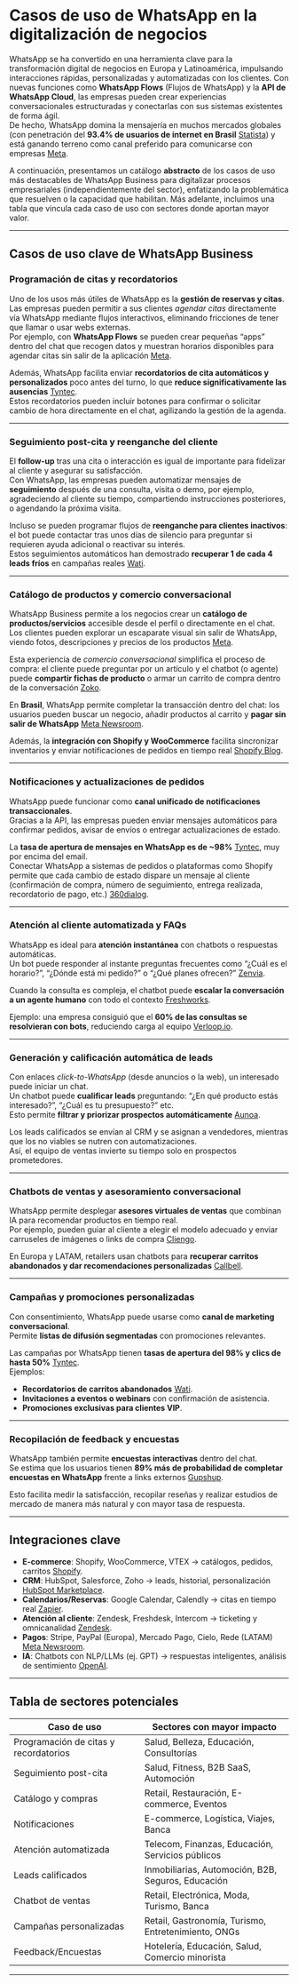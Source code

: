 # Casos de uso de WhatsApp en la digitalización de negocios

WhatsApp se ha convertido en una herramienta clave para la transformación digital de negocios en Europa y Latinoamérica, impulsando interacciones rápidas, personalizadas y automatizadas con los clientes. Con nuevas funciones como **WhatsApp Flows** (Flujos de WhatsApp) y la **API de WhatsApp Cloud**, las empresas pueden crear experiencias conversacionales estructuradas y conectarlas con sus sistemas existentes de forma ágil.  
De hecho, WhatsApp domina la mensajería en muchos mercados globales (con penetración del **93.4% de usuarios de internet en Brasil** [Statista](https://www.statista.com/statistics/489514/whatsapp-reach-selected-countries/)) y está ganando terreno como canal preferido para comunicarse con empresas [Meta](https://business.whatsapp.com/blog/introducing-whatsapp-flows).  

A continuación, presentamos un catálogo **abstracto** de los casos de uso más destacables de WhatsApp Business para digitalizar procesos empresariales (independientemente del sector), enfatizando la problemática que resuelven o la capacidad que habilitan. Más adelante, incluimos una tabla que vincula cada caso de uso con sectores donde aportan mayor valor.

---

## Casos de uso clave de WhatsApp Business

### Programación de citas y recordatorios

Uno de los usos más útiles de WhatsApp es la **gestión de reservas y citas**.  
Las empresas pueden permitir a sus clientes *agendar citas* directamente vía WhatsApp mediante flujos interactivos, eliminando fricciones de tener que llamar o usar webs externas.  
Por ejemplo, con **WhatsApp Flows** se pueden crear pequeñas “apps” dentro del chat que recogen datos y muestran horarios disponibles para agendar citas sin salir de la aplicación [Meta](https://business.whatsapp.com/blog/introducing-whatsapp-flows).  

Además, WhatsApp facilita enviar **recordatorios de cita automáticos y personalizados** poco antes del turno, lo que **reduce significativamente las ausencias** [Tyntec](https://www.tyntec.com/article/7-ways-reduce-no-shows-whatsapp-business).  
Estos recordatorios pueden incluir botones para confirmar o solicitar cambio de hora directamente en el chat, agilizando la gestión de la agenda.

---

### Seguimiento post-cita y reenganche del cliente

El **follow-up** tras una cita o interacción es igual de importante para fidelizar al cliente y asegurar su satisfacción.  
Con WhatsApp, las empresas pueden automatizar mensajes de **seguimiento** después de una consulta, visita o demo, por ejemplo, agradeciendo al cliente su tiempo, compartiendo instrucciones posteriores, o agendando la próxima visita.  

Incluso se pueden programar flujos de **reenganche para clientes inactivos**: el bot puede contactar tras unos días de silencio para preguntar si requieren ayuda adicional o reactivar su interés.  
Estos seguimientos automáticos han demostrado **recuperar 1 de cada 4 leads fríos** en campañas reales [Wati](https://www.wati.io/blog/whatsapp-follow-up-message/).  

---

### Catálogo de productos y comercio conversacional

WhatsApp Business permite a los negocios crear un **catálogo de productos/servicios** accesible desde el perfil o directamente en el chat.  
Los clientes pueden explorar un escaparate visual sin salir de WhatsApp, viendo fotos, descripciones y precios de los productos [Meta](https://faq.whatsapp.com/591452927706942/?locale=en_US).  

Esta experiencia de *comercio conversacional* simplifica el proceso de compra: el cliente puede preguntar por un artículo y el chatbot (o agente) puede **compartir fichas de producto** o armar un carrito de compra dentro de la conversación [Zoko](https://www.zoko.io/post/whatsapp-catalog).  

En **Brasil**, WhatsApp permite completar la transacción dentro del chat: los usuarios pueden buscar un negocio, añadir productos al carrito y **pagar sin salir de WhatsApp** [Meta Newsroom](https://about.fb.com/news/2023/04/making-payments-easier-on-whatsapp-in-brazil/).  

Además, la **integración con Shopify y WooCommerce** facilita sincronizar inventarios y enviar notificaciones de pedidos en tiempo real [Shopify Blog](https://www.shopify.com/blog/whatsapp-business).

---

### Notificaciones y actualizaciones de pedidos

WhatsApp puede funcionar como **canal unificado de notificaciones transaccionales**.  
Gracias a la API, las empresas pueden enviar mensajes automáticos para confirmar pedidos, avisar de envíos o entregar actualizaciones de estado.  

La **tasa de apertura de mensajes en WhatsApp es de ~98%** [Tyntec](https://www.tyntec.com/article/7-ways-reduce-no-shows-whatsapp-business), muy por encima del email.  
Conectar WhatsApp a sistemas de pedidos o plataformas como Shopify permite que cada cambio de estado dispare un mensaje al cliente (confirmación de compra, número de seguimiento, entrega realizada, recordatorio de pago, etc.) [360dialog](https://www.360dialog.com/blog/whatsapp-order-notification/).

---

### Atención al cliente automatizada y FAQs

WhatsApp es ideal para **atención instantánea** con chatbots o respuestas automáticas.  
Un bot puede responder al instante preguntas frecuentes como “¿Cuál es el horario?”, “¿Dónde está mi pedido?” o “¿Qué planes ofrecen?” [Zenvia](https://www.zenvia.com/blog/whatsapp-faq/).  

Cuando la consulta es compleja, el chatbot puede **escalar la conversación a un agente humano** con todo el contexto [Freshworks](https://www.freshworks.com/whatsapp-business/).  

Ejemplo: una empresa consiguió que el **60% de las consultas se resolvieran con bots**, reduciendo carga al equipo [Verloop.io](https://verloop.io/blog/whatsapp-customer-support/).

---

### Generación y calificación automática de leads

Con enlaces *click-to-WhatsApp* (desde anuncios o la web), un interesado puede iniciar un chat.  
Un chatbot puede **cualificar leads** preguntando: “¿En qué producto estás interesado?”, “¿Cuál es tu presupuesto?” etc.  
Esto permite **filtrar y priorizar prospectos automáticamente** [Aunoa](https://aunoa.ai/whatsapp-lead-generation/).  

Los leads calificados se envían al CRM y se asignan a vendedores, mientras que los no viables se nutren con automatizaciones.  
Así, el equipo de ventas invierte su tiempo solo en prospectos prometedores.

---

### Chatbots de ventas y asesoramiento conversacional

WhatsApp permite desplegar **asesores virtuales de ventas** que combinan IA para recomendar productos en tiempo real.  
Por ejemplo, pueden guiar al cliente a elegir el modelo adecuado y enviar carruseles de imágenes o links de compra [Cliengo](https://www.cliengo.com/blog/whatsapp-chatbot-ventas/).  

En Europa y LATAM, retailers usan chatbots para **recuperar carritos abandonados y dar recomendaciones personalizadas** [Callbell](https://www.callbell.eu/es/blog/como-aumentar-ventas-con-whatsapp/).

---

### Campañas y promociones personalizadas

Con consentimiento, WhatsApp puede usarse como **canal de marketing conversacional**.  
Permite **listas de difusión segmentadas** con promociones relevantes.  

Las campañas por WhatsApp tienen **tasas de apertura del 98% y clics de hasta 50%** [Tyntec](https://www.tyntec.com/article/7-ways-reduce-no-shows-whatsapp-business).  
Ejemplos:  

- **Recordatorios de carritos abandonados** [Wati](https://www.wati.io/blog/whatsapp-cart-abandonment/).  
- **Invitaciones a eventos o webinars** con confirmación de asistencia.  
- **Promociones exclusivas para clientes VIP**.

---

### Recopilación de feedback y encuestas

WhatsApp también permite **encuestas interactivas** dentro del chat.  
Se estima que los usuarios tienen **89% más de probabilidad de completar encuestas en WhatsApp** frente a links externos [Gupshup](https://www.gupshup.io/blog/whatsapp-surveys-feedback/).  

Esto facilita medir la satisfacción, recopilar reseñas y realizar estudios de mercado de manera más natural y con mayor tasa de respuesta.

---

## Integraciones clave

- **E-commerce**: Shopify, WooCommerce, VTEX → catálogos, pedidos, carritos [Shopify](https://www.shopify.com/blog/whatsapp-business).  
- **CRM**: HubSpot, Salesforce, Zoho → leads, historial, personalización [HubSpot Marketplace](https://ecosystem.hubspot.com/marketplace/apps/sales/whatsapp-integration).  
- **Calendarios/Reservas**: Google Calendar, Calendly → citas en tiempo real [Zapier](https://zapier.com/apps/whatsapp/integrations/calendly).  
- **Atención al cliente**: Zendesk, Freshdesk, Intercom → ticketing y omnicanalidad [Zendesk](https://www.zendesk.es/marketplace/apps/support/whatsapp-integration/).  
- **Pagos**: Stripe, PayPal (Europa), Mercado Pago, Cielo, Rede (LATAM) [Meta Newsroom](https://about.fb.com/news/2023/04/making-payments-easier-on-whatsapp-in-brazil/).  
- **IA**: Chatbots con NLP/LLMs (ej. GPT) → respuestas inteligentes, análisis de sentimiento [OpenAI](https://platform.openai.com/docs/guides/gpt).  

---

## Tabla de sectores potenciales

| **Caso de uso**                       | **Sectores con mayor impacto**                      |
| ------------------------------------- | --------------------------------------------------- |
| Programación de citas y recordatorios | Salud, Belleza, Educación, Consultorías             |
| Seguimiento post-cita                 | Salud, Fitness, B2B SaaS, Automoción                |
| Catálogo y compras                    | Retail, Restauración, E-commerce, Eventos           |
| Notificaciones                        | E-commerce, Logística, Viajes, Banca                |
| Atención automatizada                 | Telecom, Finanzas, Educación, Servicios públicos    |
| Leads calificados                     | Inmobiliarias, Automoción, B2B, Seguros, Educación  |
| Chatbot de ventas                     | Retail, Electrónica, Moda, Turismo, Banca           |
| Campañas personalizadas               | Retail, Gastronomía, Turismo, Entretenimiento, ONGs |
| Feedback/Encuestas                    | Hotelería, Educación, Salud, Comercio minorista     |

---
